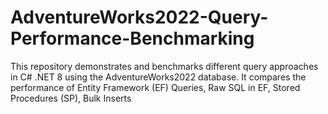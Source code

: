 # AdventureWorks2022-Query-Performance-Benchmarking
This repository demonstrates and benchmarks different query approaches in C# .NET 8 using the AdventureWorks2022 database. It compares the performance of Entity Framework (EF) Queries, Raw SQL in EF, Stored Procedures (SP), Bulk Inserts
